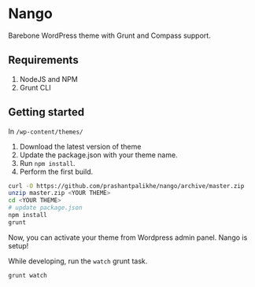 Nango
=====

Barebone WordPress theme with Grunt and Compass support.

## Requirements

1. NodeJS and NPM
2. Grunt CLI

## Getting started

In `/wp-content/themes/`

1. Download the latest version of theme 
2. Update the package.json with your theme name.
3. Run `npm install`.
4. Perform the first build.

```sh
curl -O https://github.com/prashantpalikhe/nango/archive/master.zip
unzip master.zip <YOUR THEME>
cd <YOUR THEME>
# update package.json
npm install
grunt
```

Now, you can activate your theme from Wordpress admin panel. Nango is setup!

While developing, run the `watch` grunt task.

```sh
grunt watch
```
